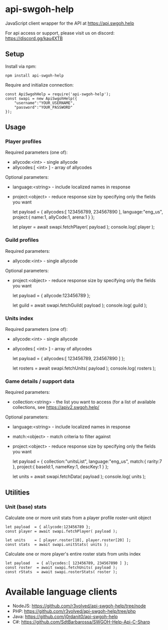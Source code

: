 # api-swgoh-help
JavaScript client wrapper for the API at https://api.swgoh.help

For api access or support, please visit us on discord: https://discord.gg/kau4XTB


## Setup

Install via npm:

	npm install api-swgoh-help
	
Require and initialize connection:

	const ApiSwgohHelp = require('api-swgoh-help');
	const swapi = new ApiSwgohHelp({
		"username":"YOUR_USERNAME",
		"password":"YOUR_PASSWORD"
	});


## Usage

### Player profiles ###

Required parameters (one of):

* allycode:\<int\> - single allycode
* allycodes:[ \<int\> ] - array of allycodes

Optional parameters:

* language:\<string\> - include localized names in response
* project:\<object\> - reduce response size by specifying only the fields you want  

	let payload = {
		allycodes:[ 123456789, 234567890 ],
		language:"eng_us",
		project:{
			name:1,
			allyCode:1,
			arena:1
		}
	};
	
	let player = await swapi.fetchPlayer( payload );
	console.log( player );


### Guild profiles ###

Required parameters:

* allycode:\<int\> - single allycode

Optional parameters:

* project:\<object\> - reduce response size by specifying only the fields you want  

	let payload = { 
		allycode:123456789 
	};
	
	let guild = await swapi.fetchGuild( payload );
	console.log( guild );


### Units index ###

Required parameters (one of):

* allycode:\<int\> - single allycode
* allycodes:[ \<int\> ] - array of allycodes

	let payload = {
		allycodes:[ 123456789, 234567890 ]
	};
	
	let rosters = await swapi.fetchUnits( payload );
	console.log( rosters );


### Game details / support data ###
	
Required parameters:

* collection:\<string\> - the list you want to access (for a list of available collections, see https://apiv2.swgoh.help/

Optional parameters:

* language:\<string\> - include localized names in response
* match:\<object\> - match criteria to filter against
* project:\<object\> - reduce response size by specifying only the fields you want  

	let payload = {
		collection:"unitsList",
		language:"eng_us",
		match:{
			rarity:7
		},
		project:{
			baseId:1,
			nameKey:1,
			descKey:1
		}
	};
	
	let units = await swapi.fetchData( payload );
	console.log( units );
	

## Utilities ##

### Unit (base) stats ###

Calculate one or more unit stats from a player profile roster-unit object

	let payload  = { allycode:123456789 };
	const player = await swapi.fetchPlayer( payload );
	
	let units    = [ player.roster[10], player.roster[20] ];
	const stats  = await swapi.unitStats( units );
	
Calculate one or more player's entire roster stats from units index

	let payload   = { allycodes:[ 123456789, 234567890 ] };
	const roster  = await swapi.fetchUnits( payload );
	const rStats  = await swapi.rosterStats( roster );
		

# Available language clients

* NodeJS: 	https://github.com/r3volved/api-swgoh-help/tree/node
* PHP: 		https://github.com/r3volved/api-swgoh-help/tree/php
* Java: 	https://github.com/j0rdanit0/api-swgoh-help
* C#:		https://github.com/SdtBarbarossa/SWGOH-Help-Api-C-Sharp